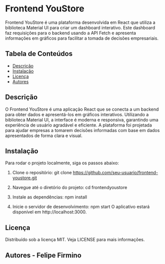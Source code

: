 # Frontend YouStore

Frontend YouStore é uma plataforma desenvolvida em React que utiliza a biblioteca Material UI para criar um dashboard interativo. Este dashboard faz requisições para o backend usando a API Fetch e apresenta informações em gráficos para facilitar a tomada de decisões empresariais.

## Tabela de Conteúdos
- [Descrição](#descrição)
- [Instalação](#instalação)
- [Licença](#licença)
- [Autores](#autores)

## Descrição

O Frontend YouStore é uma aplicação React que se conecta a um backend para obter dados e apresentá-los em gráficos interativos. Utilizando a biblioteca Material UI, a interface é moderna e responsiva, garantindo uma experiência de usuário agradável e eficiente. A plataforma foi projetada para ajudar empresas a tomarem decisões informadas com base em dados apresentados de forma clara e visual.

## Instalação

Para rodar o projeto localmente, siga os passos abaixo:

1. Clone o repositório:
git clone https://github.com/seu-usuario/frontend-youstore.git

3. Navegue até o diretório do projeto:
  cd frontendyoustore
4. Instale as dependências:
  npm install
5. Inicie o servidor de desenvolvimento:
  npm start
O aplicativo estará disponível em http://localhost:3000.

## Licença
 Distribuído sob a licença MIT. Veja LICENSE para mais informações.

## Autores -  Felipe Firmino 
